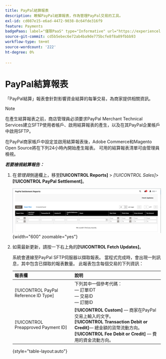```yaml
---
title: PayPal結算報表
description: 瞭解PayPal結算報表，作為管理PayPal交易的工具。
exl-id: cd087e15-e6ad-4472-9038-8c64fde316f9
feature: Payments
badgePaas: label="僅限PaaS" type="Informative" url="https://experienceleague.adobe.com/zh-hant/docs/commerce/user-guides/product-solutions" tooltip="僅適用於雲端專案(Adobe管理的PaaS基礎結構)和內部部署專案的Adobe Commerce 。"
source-git-commit: cd5b5ebec6e72ab4ba9de775bcfe8f8a89fbbb93
workflow-type: tm+mt
source-wordcount: '222'
ht-degree: 0%

---
```


# PayPal結算報表

「PayPal結算」報表會針對影響資金結算的每筆交易，為商家提供相關資訊。

>[!NOTE]
>
>在產生結算報表之前，商店管理員必須要求PayPal Merchant Technical Services建立SFTP使用者帳戶、啟用結算報表的產生，以及在其PayPal企業帳戶中啟用SFTP。

在PayPal商家帳戶中設定並啟用結算報表後，Adobe Commerce和Magento Open Source將在下列24小時內開始產生報表。 可用的結算報表清單可由管理員檢視。

**_若要檢視結算報告：_**

1. 在&#x200B;_管理員_&#x200B;側邊欄上，移至&#x200B;**[!UICONTROL Reports]** > _[!UICONTROL Sales]_>**[!UICONTROL PayPal Settlement]**。

   ![PayPal結算報告](../getting-started/assets/reports-sales-paypal-settlement.png){width="600" zoomable="yes"}

1. 如需最新更新，請按一下右上角的&#x200B;**[!UICONTROL Fetch Updates]**。

   系統會連線至PayPal SFTP伺服器以擷取報表。 當程式完成時，會出現一則訊息，其中包含已擷取的報表數量。 此報表包含每個交易的下列資訊：

   | 報表欄 | 說明 |
   | ------------ | ----------- |
   | [!UICONTROL PayPal Reference ID Type] | 下列其中一個參考代碼：<br/> — 訂單IDT<br/> — 交易ID<br/> — 訂閱ID |
   | [!UICONTROL Preapproved Payment ID] | **[!UICONTROL Custom]** — 商家在PayPal交易上輸入的文字。<br/>**[!UICONTROL Transaction Debit or Credit]**— 總金額的貨幣流動方向。<br/>**[!UICONTROL Fee Debit or Credit]** — 費用的資金流動方向。 |

   {style="table-layout:auto"}
